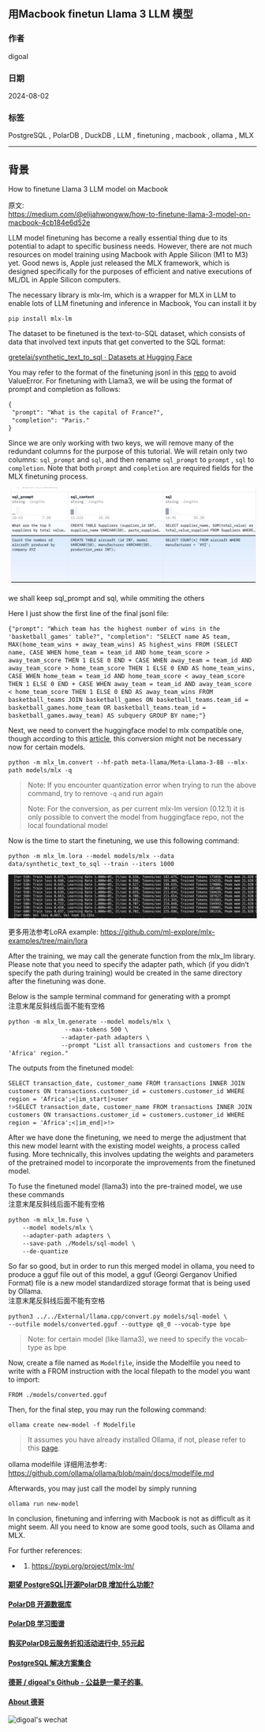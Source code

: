 ## 用Macbook finetun Llama 3 LLM 模型    
                                                                    
### 作者                                        
digoal                                        
                                               
### 日期                                             
2024-08-02                                        
                                            
### 标签                                          
PostgreSQL , PolarDB , DuckDB , LLM , finetuning , macbook , ollama , MLX              
                                                                   
----                                            
                                                          
## 背景       
  
How to finetune Llama 3 LLM model on Macbook  
  
原文:   
https://medium.com/@elijahwongww/how-to-finetune-llama-3-model-on-macbook-4cb184e6d52e  
  
LLM model finetuning has become a really essential thing due to its potential to adapt to specific business needs. However, there are not much resources on model training using Macbook with Apple Silicon (M1 to M3) yet. Good news is, Apple just released the MLX framework, which is designed specifically for the purposes of efficient and native executions of ML/DL in Apple Silicon computers.  
  
The necessary library is mlx-lm, which is a wrapper for MLX in LLM to enable lots of LLM finetuning and inference in Macbook, You can install it by  
```  
pip install mlx-lm  
```  
  
The dataset to be finetuned is the text-to-SQL dataset, which consists of data that involved text inputs that get converted to the SQL format:  
  
[gretelai/synthetic_text_to_sql · Datasets at Hugging Face](https://huggingface.co/datasets/gretelai/synthetic_text_to_sql)  
  
You may refer to the format of the finetuning jsonl in this [repo](https://github.com/ml-explore/mlx-examples/blob/main/llms/mlx_lm/LORA.md#data) to avoid ValueError. For finetuning with Llama3, we will be using the format of prompt and completion as follows:  
```  
{  
 "prompt": "What is the capital of France?",  
 "completion": "Paris."  
}  
```  
  
Since we are only working with two keys, we will remove many of the redundant columns for the purpose of this tutorial. We will retain only two columns: `sql_prompt` and `sql`, and then rename `sql_prompt` to `prompt` , `sql` to `completion`. Note that both `prompt` and `completion` are required fields for the MLX finetuning process.  
  
![pic](20240802_01_pic_001.jpg)  
  
we shall keep sql_prompt and sql, while ommiting the others  
  
Here I just show the first line of the final jsonl file:  
```  
{"prompt": "Which team has the highest number of wins in the 'basketball_games' table?", "completion": "SELECT name AS team, MAX(home_team_wins + away_team_wins) AS highest_wins FROM (SELECT name, CASE WHEN home_team = team_id AND home_team_score > away_team_score THEN 1 ELSE 0 END + CASE WHEN away_team = team_id AND away_team_score > home_team_score THEN 1 ELSE 0 END AS home_team_wins, CASE WHEN home_team = team_id AND home_team_score < away_team_score THEN 1 ELSE 0 END + CASE WHEN away_team = team_id AND away_team_score < home_team_score THEN 1 ELSE 0 END AS away_team_wins FROM basketball_teams JOIN basketball_games ON basketball_teams.team_id = basketball_games.home_team OR basketball_teams.team_id = basketball_games.away_team) AS subquery GROUP BY name;"}  
```  
  
Next, we need to convert the huggingface model to mlx compatible one, though according to this [article](https://apeatling.com/articles/part-3-fine-tuning-your-llm-using-the-mlx-framework/), this conversion might not be necessary now for certain models.  
```  
python -m mlx_lm.convert --hf-path meta-llama/Meta-Llama-3-8B --mlx-path models/mlx -q   
```  
  
> Note: If you encounter quantization error when trying to run the above command, try to remove `-q` and run again  
>    
> Note: For the conversion, as per current mlx-lm version (0.12.1) it is only possible to convert the model from huggingface repo, not the local foundational model  
  
  
Now is the time to start the finetuning, we use this following command:  
```  
python -m mlx_lm.lora --model models/mlx --data data/synthetic_text_to_sql --train --iters 1000  
```  
  
![pic](20240802_01_pic_002.jpg)  
  
更多用法参考LoRA example: https://github.com/ml-explore/mlx-examples/tree/main/lora   
  
After the training, we may call the generate function from the mlx_lm library. Please note that you need to specify the adapter path, which (if you didn’t specify the path during training) would be created in the same directory after the finetuning was done.  
  
Below is the sample terminal command for generating with a prompt  
注意末尾反斜线后面不能有空格  
```  
python -m mlx_lm.generate --model models/mlx \
                --max-tokens 500 \
               --adapter-path adapters \
               --prompt "List all transactions and customers from the 'Africa' region."  
```  
  
The outputs from the finetuned model:  
```  
SELECT transaction_date, customer_name FROM transactions INNER JOIN customers ON transactions.customer_id = customers.customer_id WHERE region = 'Africa';<|im_start|>user  
!>SELECT transaction_date, customer_name FROM transactions INNER JOIN customers ON transactions.customer_id = customers.customer_id WHERE region = 'Africa';<|im_end|>!>  
```  
  
After we have done the finetuning, we need to merge the adjustment that this new model learnt with the existing model weights, a process called fusing. More technically, this involves updating the weights and parameters of the pretrained model to incorporate the improvements from the finetuned model.  
  
To fuse the finetuned model (llama3) into the pre-trained model, we use these commands  
注意末尾反斜线后面不能有空格  
```  
python -m mlx_lm.fuse \
    --model models/mlx \
    --adapter-path adapters \
    --save-path ./Models/sql-model \
    --de-quantize  
```  
  
So far so good, but in order to run this merged model in ollama, you need to produce a gguf file out of this model, a gguf (Georgi Gerganov Unified Format) file is a new model standardized storage format that is being used by Ollama.  
注意末尾反斜线后面不能有空格  
```  
python3 ../../External/llama.cpp/convert.py models/sql-model \
--outfile models/converted.gguf --outtype q8_0 --vocab-type bpe  
```  
  
  
> Note: for certain model (like llama3), we need to specify the vocab-type as bpe  
  
  
Now, create a file named as `Modelfile`, inside the Modelfile you need to write with a FROM instruction with the local filepath to the model you want to import:  
```  
FROM ./models/converted.gguf  
```  
  
Then, for the final step, you may run the following command:  
```  
ollama create new-model -f Modelfile  
```  
  
  
> It assumes you have already installed Ollama, if not, please refer to this [page](https://github.com/ollama/ollama).  
  
ollama modelfile 详细用法参考: https://github.com/ollama/ollama/blob/main/docs/modelfile.md    
  
  
Afterwards, you may just call the model by simply running  
```  
ollama run new-model  
```  
  
In conclusion, finetuning and inferring with Macbook is not as difficult as it might seem. All you need to know are some good tools, such as Ollama and MLX.  
  
For further references:  
- 1. https://pypi.org/project/mlx-lm/  
  
  
#### [期望 PostgreSQL|开源PolarDB 增加什么功能?](https://github.com/digoal/blog/issues/76 "269ac3d1c492e938c0191101c7238216")
  
  
#### [PolarDB 开源数据库](https://openpolardb.com/home "57258f76c37864c6e6d23383d05714ea")
  
  
#### [PolarDB 学习图谱](https://www.aliyun.com/database/openpolardb/activity "8642f60e04ed0c814bf9cb9677976bd4")
  
  
#### [购买PolarDB云服务折扣活动进行中, 55元起](https://www.aliyun.com/activity/new/polardb-yunparter?userCode=bsb3t4al "e0495c413bedacabb75ff1e880be465a")
  
  
#### [PostgreSQL 解决方案集合](../201706/20170601_02.md "40cff096e9ed7122c512b35d8561d9c8")
  
  
#### [德哥 / digoal's Github - 公益是一辈子的事.](https://github.com/digoal/blog/blob/master/README.md "22709685feb7cab07d30f30387f0a9ae")
  
  
#### [About 德哥](https://github.com/digoal/blog/blob/master/me/readme.md "a37735981e7704886ffd590565582dd0")
  
  
![digoal's wechat](../pic/digoal_weixin.jpg "f7ad92eeba24523fd47a6e1a0e691b59")
  
